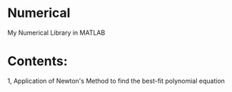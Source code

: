 # Numerical
My Numerical Library in MATLAB

# Contents:
1, Application of Newton's Method to find the best-fit polynomial equation
